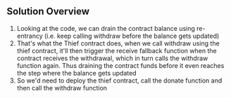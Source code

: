 ## Solution Overview
1. Looking at the code, we can drain the contract balance using re-entrancy (i.e. keep calling withdraw before the balance gets updated)
2. That's what the Thief contract does, when we call withdraw using the thief contract, it'll then trigger the receive fallback function when the contract receives the withdrawal, which in turn calls the withdraw function again. Thus draining the contract funds before it even reaches the step where the balance gets updated
3. So we'd need to deploy the thief contract, call the donate function and then call the withdraw function